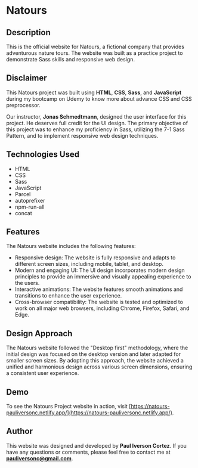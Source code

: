 # Natours

## Description

This is the official website for Natours, a fictional company that provides adventurous nature tours. The website was built as a practice project to demonstrate Sass skills and responsive web design.

## Disclaimer

This Natours project was built using **HTML**, **CSS**, **Sass**, and **JavaScript** during my bootcamp on Udemy to know more about advance CSS and CSS preprocessor.

Our instructor, **Jonas Schmedtmann**, designed the user interface for this project. He deserves full credit for the UI design. 
The primary objective of this project was to enhance my proficiency in Sass, utilizing the 7-1 Sass Pattern, and to implement responsive web design techniques.

## Technologies Used

- HTML
- CSS
- Sass
- JavaScript
- Parcel
- autoprefixer
- npm-run-all
- concat

## Features

The Natours website includes the following features:

- Responsive design: The website is fully responsive and adapts to different screen sizes, including mobile, tablet, and desktop.
- Modern and engaging UI: The UI design incorporates modern design principles to provide an immersive and visually appealing experience to the users.
- Interactive animations: The website features smooth animations and transitions to enhance the user experience.
- Cross-browser compatibility: The website is tested and optimized to work on all major web browsers, including Chrome, Firefox, Safari, and Edge.

## Design Approach

The Natours website followed the "Desktop first" methodology, where the initial design was focused on the desktop version and later adapted for smaller screen sizes. By adopting this approach, the website achieved a unified and harmonious design across various screen dimensions, ensuring a consistent user experience.

## Demo

To see the Natours Project website in action, visit [https://natours-pauliversonc.netlify.app/](https://natours-pauliversonc.netlify.app/).

## Author

This website was designed and developed by **Paul Iverson Cortez**. If you have any questions or comments, please feel free to contact me at **pauliversonc@gmail.com**.
